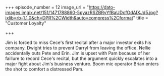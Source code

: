 +++
episode_number = 12
image_url = "https://dato-images.imgix.net/151/1471788860-5pyazRSZBRyYfBaUDcfOdAIXJd5.jpg?ixlib=rb-1.1.0&ch=DPR%2CWidth&auto=compress%2Cformat"
title = "Customer Loyalty"

+++

Jim is forced to miss Cece's first recital after a major investor exits his company. Dwight tries to prevent Darryl from leaving the office. Nellie accidentally outs Pete and Erin. Jim is upset with Pam because of her faillure to record Cece's recital, but the argument quickly escalates into a major fight about Jim's business venture. Boom mic operator Brian enters the shot to comfort a distressed Pam. 